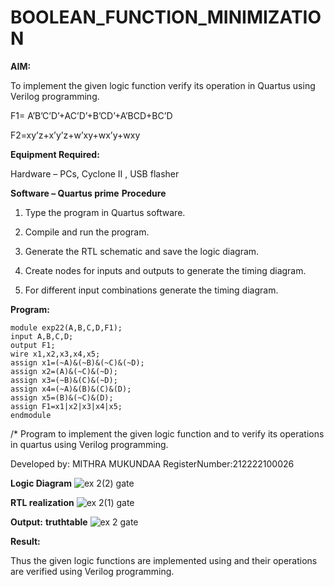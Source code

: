# BOOLEAN_FUNCTION_MINIMIZATION

**AIM:**

To implement the given logic function verify its operation in Quartus using Verilog programming.

F1= A’B’C’D’+AC’D’+B’CD’+A’BCD+BC’D 

F2=xy’z+x’y’z+w’xy+wx’y+wxy

**Equipment Required:**

Hardware – PCs, Cyclone II , USB flasher

**Software – Quartus prime**
**Procedure**

1.	Type the program in Quartus software.

2.	Compile and run the program.

3.	Generate the RTL schematic and save the logic diagram.

4.	Create nodes for inputs and outputs to generate the timing diagram.

5.	For different input combinations generate the timing diagram.


**Program:**
```
module exp22(A,B,C,D,F1);
input A,B,C,D;
output F1;
wire x1,x2,x3,x4,x5;
assign x1=(~A)&(~B)&(~C)&(~D);
assign x2=(A)&(~C)&(~D);
assign x3=(~B)&(C)&(~D);
assign x4=(~A)&(B)&(C)&(D);
assign x5=(B)&(~C)&(D);
assign F1=x1|x2|x3|x4|x5;
endmodule

```
/* Program to implement the given logic function and to verify its operations in quartus using Verilog programming. 

Developed by:
MITHRA MUKUNDAA
RegisterNumber:212222100026


**Logic Diagram**
![ex 2(2) gate](https://github.com/23002776/BOOLEAN_FUNCTION_MINIMIZATION/assets/145742657/5eff3a58-6b34-43e1-aad0-00e776b37f2b)

**RTL realization**
![ex 2(1) gate](https://github.com/23002776/BOOLEAN_FUNCTION_MINIMIZATION/assets/145742657/7e13c989-c381-42d8-a34a-88075f794685)


**Output:**
**truthtable**
![ex 2 gate](https://github.com/23002776/BOOLEAN_FUNCTION_MINIMIZATION/assets/145742657/1902cbbc-b9ed-4a11-84e4-0b4328c65387)

**Result:**

Thus the given logic functions are implemented using and their operations are verified using Verilog programming.

